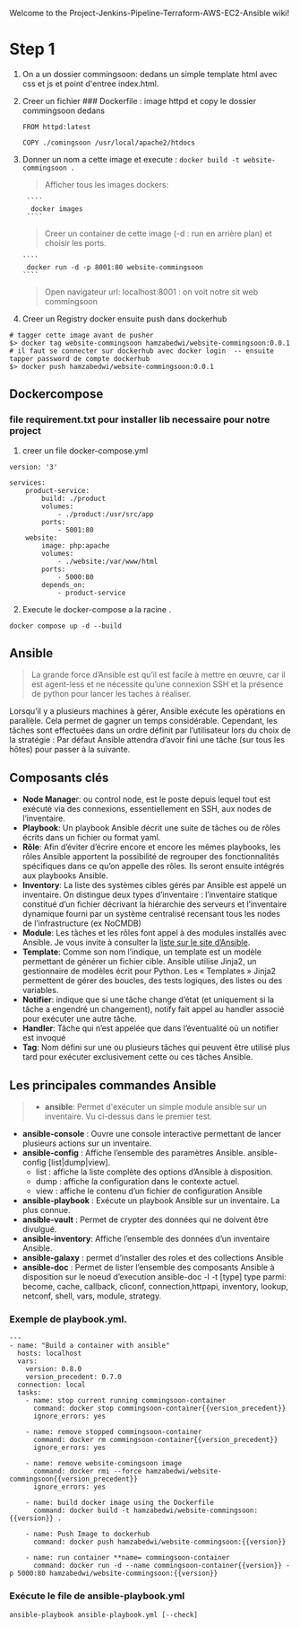 Welcome to the Project-Jenkins-Pipeline-Terraform-AWS-EC2-Ansible wiki!

# Step 1

1.  On a un dossier commingsoon: dedans un simple template html avec css et js et point d'entree index.html.
2.  Creer un fichier ### Dockerfile : image httpd et copy le dossier commingsoon dedans

    ```
    FROM httpd:latest

    COPY ./comingsoon /usr/local/apache2/htdocs
    ```

3.  Donner un nom a cette image et execute :
    ` docker build -t website-commingsoon . `

    > Afficher tous les images dockers:

         ````
          docker images
         ````

    > Creer un container de cette image (-d : run en arrière plan) et choisir les ports.

        ````
         docker run -d -p 8001:80 website-commingsoon
        ````

    > Open navigateur url: localhost:8001 : on voit notre sit web commingsoon

4.  Creer un Registry docker ensuite push dans dockerhub

```
# tagger cette image avant de pusher
$> docker tag website-commingsoon hamzabedwi/website-commingsoon:0.0.1
# il faut se connecter sur dockerhub avec docker login  -- ensuite tapper password de compte dockerhub
$> docker push hamzabedwi/website-commingsoon:0.0.1

```

## Dockercompose

### file requirement.txt pour installer lib necessaire pour notre project

1. creer un file docker-compose.yml

```
version: '3'

services:
    product-service:
        build: ./product
        volumes:
            - ./product:/usr/src/app
        ports:
            - 5001:80
    website:
        image: php:apache
        volumes:
            - ./website:/var/www/html
        ports:
            - 5000:80
        depends_on:
            - product-service
```

2. Execute le docker-compose a la racine .

```
docker compose up -d --build
```

## Ansible

> La grande force d’Ansible est qu’il est facile à mettre en œuvre, car il est agent-less et ne nécessite qu’une connexion SSH et la présence de python pour lancer les taches à réaliser.

Lorsqu’il y a plusieurs machines à gérer, Ansible exécute les opérations en parallèle. Cela permet de gagner un temps considérable. Cependant, les tâches sont effectuées dans un ordre définit par l’utilisateur lors du choix de la stratégie : Par défaut Ansible attendra d’avoir fini une tâche (sur tous les hôtes) pour passer à la suivante.

## Composants clés

- **Node Manage**r: ou control node, est le poste depuis lequel tout est exécuté via des connexions, essentiellement en SSH, aux nodes de l’inventaire.
- **Playbook**: Un playbook Ansible décrit une suite de tâches ou de rôles écrits dans un fichier ou format yaml.
- **Rôle**: Afin d’éviter d’écrire encore et encore les mêmes playbooks, les rôles Ansible apportent la possibilité de regrouper des fonctionnalités spécifiques dans ce qu’on appelle des rôles. Ils seront ensuite intégrés aux playbooks Ansible.
- **Inventory**: La liste des systèmes cibles gérés par Ansible est appelé un inventaire. On distingue deux types d’inventaire : l’inventaire statique constitué d’un fichier décrivant la hiérarchie des serveurs et l’inventaire dynamique fourni par un système centralisé recensant tous les nodes de l’infrastructure (ex NoCMDB)
- **Module**: Les tâches et les rôles font appel à des modules installés avec Ansible. Je vous invite à consulter la [liste sur le site d’Ansible](https://docs.ansible.com/ansible/latest/collections/index_module.html).
- **Template**: Comme son nom l’indique, un template est un modèle permettant de générer un fichier cible. Ansible utilise Jinja2, un gestionnaire de modèles écrit pour Python. Les « Templates » Jinja2 permettent de gérer des boucles, des tests logiques, des listes ou des variables.
- **Notifier**: indique que si une tâche change d’état (et uniquement si la tâche a engendré un changement), notify fait appel au handler associé pour exécuter une autre tâche.
- **Handler**: Tâche qui n’est appelée que dans l’éventualité où un notifier est invoqué
- **Tag**: Nom défini sur une ou plusieurs tâches qui peuvent être utilisé plus tard pour exécuter exclusivement cette ou ces tâches Ansible.

## Les principales commandes Ansible

> - **ansible**: Permet d'exécuter un simple module ansible sur un inventaire. Vu ci-dessus dans le premier test.

- **ansible-console** : Ouvre une console interactive permettant de lancer plusieurs actions sur un inventaire.
- **ansible-config** : Affiche l’ensemble des paramètres Ansible. ansible-config [list|dump|view].
  - list : affiche la liste complète des options d’Ansible à disposition.
  - dump : affiche la configuration dans le contexte actuel.
  - view : affiche le contenu d’un fichier de configuration Ansible
- **ansible-playbook** : Exécute un playbook Ansible sur un inventaire. La plus connue.
- **ansible-vault** : Permet de crypter des données qui ne doivent être divulgué.
- **ansible-inventory**: Affiche l’ensemble des données d’un inventaire Ansible.
- **ansible-galaxy** : permet d’installer des roles et des collections Ansible
- **ansible-doc** : Permet de lister l’ensemble des composants Ansible à disposition sur
  le noeud d’execution ansible-doc -l -t [type] type parmi: become, cache, callback,
  cliconf, connection,httpapi, inventory, lookup, netconf, shell, vars, module,
  strategy.

### Exemple de playbook.yml.

```
---
- name: "Build a container with ansible"
  hosts: localhost
  vars:
    version: 0.8.0
    version_precedent: 0.7.0
  connection: local
  tasks:
    - name: stop current running commingsoon-container
      command: docker stop commingsoon-container{{version_precedent}}
      ignore_errors: yes

    - name: remove stopped commingsoon-container
      command: docker rm commingsoon-container{{version_precedent}}
      ignore_errors: yes

    - name: remove website-comingsoon image
      command: docker rmi --force hamzabedwi/website-commingsoon{{version_precedent}}
      ignore_errors: yes

    - name: build docker image using the Dockerfile
      command: docker build -t hamzabedwi/website-commingsoon:{{version}} .

    - name: Push Image to dockerhub
      command: docker push hamzabedwi/website-commingsoon:{{version}}

    - name: run container **name= commingsoon-container
      command: docker run -d --name commingsoon-container{{version}} -p 5000:80 hamzabedwi/website-commingsoon:{{version}}
```

### Exécute le file de ansible-playbook.yml

```
ansible-playbook ansible-playbook.yml [--check]
```
